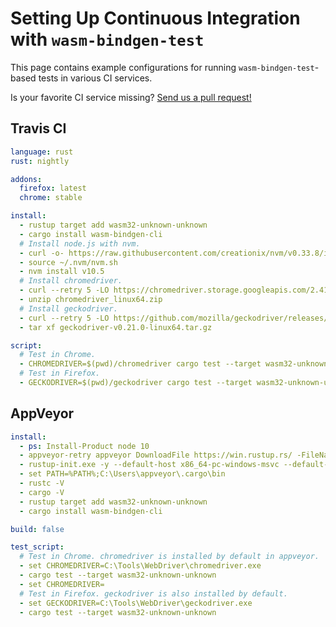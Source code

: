 # Setting Up Continuous Integration with `wasm-bindgen-test`

This page contains example configurations for running `wasm-bindgen-test`-based
tests in various CI services.

Is your favorite CI service missing? [Send us a pull
request!](https://github.com/rustwasm/wasm-bindgen)

## Travis CI

```yaml
language: rust
rust: nightly

addons:
  firefox: latest
  chrome: stable

install:
  - rustup target add wasm32-unknown-unknown
  - cargo install wasm-bindgen-cli
  # Install node.js with nvm.
  - curl -o- https://raw.githubusercontent.com/creationix/nvm/v0.33.8/install.sh | bash
  - source ~/.nvm/nvm.sh
  - nvm install v10.5
  # Install chromedriver.
  - curl --retry 5 -LO https://chromedriver.storage.googleapis.com/2.41/chromedriver_linux64.zip
  - unzip chromedriver_linux64.zip
  # Install geckodriver.
  - curl --retry 5 -LO https://github.com/mozilla/geckodriver/releases/download/v0.21.0/geckodriver-v0.21.0-linux64.tar.gz
  - tar xf geckodriver-v0.21.0-linux64.tar.gz

script:
  # Test in Chrome.
  - CHROMEDRIVER=$(pwd)/chromedriver cargo test --target wasm32-unknown-unknown
  # Test in Firefox.
  - GECKODRIVER=$(pwd)/geckodriver cargo test --target wasm32-unknown-unknown
```

## AppVeyor

```yaml
install:
  - ps: Install-Product node 10
  - appveyor-retry appveyor DownloadFile https://win.rustup.rs/ -FileName rustup-init.exe
  - rustup-init.exe -y --default-host x86_64-pc-windows-msvc --default-toolchain nightly
  - set PATH=%PATH%;C:\Users\appveyor\.cargo\bin
  - rustc -V
  - cargo -V
  - rustup target add wasm32-unknown-unknown
  - cargo install wasm-bindgen-cli

build: false

test_script:
  # Test in Chrome. chromedriver is installed by default in appveyor.
  - set CHROMEDRIVER=C:\Tools\WebDriver\chromedriver.exe
  - cargo test --target wasm32-unknown-unknown
  - set CHROMEDRIVER=
  # Test in Firefox. geckodriver is also installed by default.
  - set GECKODRIVER=C:\Tools\WebDriver\geckodriver.exe
  - cargo test --target wasm32-unknown-unknown
```
